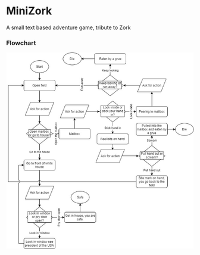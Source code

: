 # MiniZork
A small text based adventure game, tribute to Zork

### Flowchart
![](MiniZorkFlowchart.jpg)
